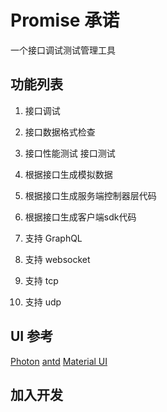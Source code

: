 # Promise 承诺

一个接口调试测试管理工具

## 功能列表

1. 接口调试
2. 接口数据格式检查
3. 接口性能测试   接口测试
4. 根据接口生成模拟数据
5. 根据接口生成服务端控制器层代码
6. 根据接口生成客户端sdk代码

7. 支持 GraphQL
7. 支持 websocket
8. 支持 tcp
8. 支持 udp

## UI 参考
[Photon](http://photonkit.com/)
[antd](https://ant.design/)
[Material UI](https://github.com/material-components)

## 加入开发